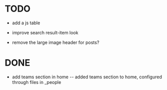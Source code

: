 # TODO

- add a js table

- improve search result-item look

- remove the large image header for posts?



# DONE

- add teams section in home
-- added teams section to home, configured through files in _people
